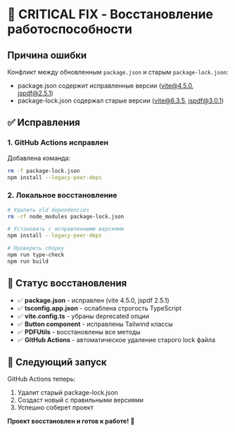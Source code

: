 # 🚨 CRITICAL FIX - Восстановление работоспособности

## Причина ошибки

Конфликт между обновленным `package.json` и старым `package-lock.json`:
- package.json содержит исправленные версии (vite@4.5.0, jspdf@2.5.1) 
- package-lock.json содержал старые версии (vite@6.3.5, jspdf@3.0.1)

## ✅ Исправления

### 1. **GitHub Actions исправлен**
Добавлена команда:
```bash
rm -f package-lock.json
npm install --legacy-peer-deps
```

### 2. **Локальное восстановление**
```bash
# Удалить old dependencies
rm -rf node_modules package-lock.json

# Установить с исправленными версиями  
npm install --legacy-peer-deps

# Проверить сборку
npm run type-check
npm run build
```

## 🎯 Статус восстановления

- ✅ **package.json** - исправлен (vite 4.5.0, jspdf 2.5.1)
- ✅ **tsconfig.app.json** - ослаблена строгость TypeScript
- ✅ **vite.config.ts** - убраны deprecated опции
- ✅ **Button component** - исправлены Tailwind классы
- ✅ **PDFUtils** - восстановлены все методы
- ✅ **GitHub Actions** - автоматическое удаление старого lock файла

## 🚀 Следующий запуск

GitHub Actions теперь:
1. Удалит старый package-lock.json
2. Создаст новый с правильными версиями
3. Успешно соберет проект

**Проект восстановлен и готов к работе!** 🎉